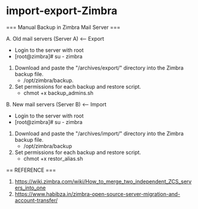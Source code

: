 # import-export-Zimbra

=== Manual Backup in Zimbra Mail Server ===

A. Old mail servers (Server A) <-- Export
  - Login to the server with root
  - [root@zimbra]# su - zimbra

1. Download and paste the "/archives/export/" directory into the Zimbra backup file.
   - /opt/zimbra/backup.
2. Set permissions for each backup and restore script.
   - chmot +x backup_admins.sh

B. New mail servers (Server B) <-- Import
  - Login to the server with root
  - [root@zimbra]# su - zimbra

1. Download and paste the "/archives/import/" directory into the Zimbra backup file.
   - /opt/zimbra/backup
2. Set permissions for each backup and restore script.
   - chmot +x restor_alias.sh

== REFERENCE ===
1. https://wiki.zimbra.com/wiki/How_to_merge_two_independent_ZCS_servers_into_one
2. https://www.habibza.in/zimbra-open-source-server-migration-and-account-transfer/
